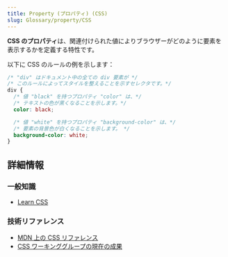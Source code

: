 ```yaml
---
title: Property (プロパティ) (CSS)
slug: Glossary/property/CSS
---
```

**CSS のプロパティ**は、関連付けられた値によりブラウザーがどのように要素を表示するかを定義する特性です。

以下に CSS のルールの例を示します：

```css
/* "div" はドキュメント中の全ての div 要素が */
/* このルールによってスタイルを整えることを示すセレクタです。*/
div {
  /* 値 "black" を持つプロパティ "color" は、*/
  /* テキストの色が黒くなることを示します。*/
  color: black;

  /* 値 "white" を持つプロパティ "background-color" は、*/
  /* 要素の背景色が白くなることを示します。 */
  background-color: white;
}
```

## 詳細情報

### 一般知識

- [Learn CSS](/ja/Learn/CSS)

### 技術リファレンス

- [MDN 上の CSS リファレンス](/ja/docs/Web/CSS/Reference)
- [CSS ワーキンググループの現在の成果](http://www.w3.org/Style/CSS/current-work)
